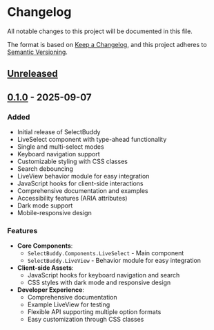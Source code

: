 # Changelog

All notable changes to this project will be documented in this file.

The format is based on [Keep a Changelog](https://keepachangelog.com/en/1.0.0/),
and this project adheres to [Semantic Versioning](https://semver.org/spec/v2.0.0.html).

## [Unreleased]

## [0.1.0] - 2025-09-07

### Added

- Initial release of SelectBuddy
- LiveSelect component with type-ahead functionality
- Single and multi-select modes
- Keyboard navigation support
- Customizable styling with CSS classes
- Search debouncing
- LiveView behavior module for easy integration
- JavaScript hooks for client-side interactions
- Comprehensive documentation and examples
- Accessibility features (ARIA attributes)
- Dark mode support
- Mobile-responsive design

### Features

- **Core Components**:
  - `SelectBuddy.Components.LiveSelect` - Main component
  - `SelectBuddy.LiveView` - Behavior module for easy integration
- **Client-side Assets**:
  - JavaScript hooks for keyboard navigation and search
  - CSS styles with dark mode and responsive design
- **Developer Experience**:
  - Comprehensive documentation
  - Example LiveView for testing
  - Flexible API supporting multiple option formats
  - Easy customization through CSS classes

[Unreleased]: https://github.com/SangRJ/select_buddy/compare/v0.1.0...HEAD
[0.1.0]: https://github.com/SangRJ/select_buddy/releases/tag/v0.1.0
